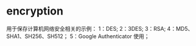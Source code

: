 # encryption
用于保存计算机网络安全相关的示例：
1：DES;
2：3DES;
3：RSA;
4：MD5、SHA1、SH256、SH512；
5：Google Authenticator 使用；
